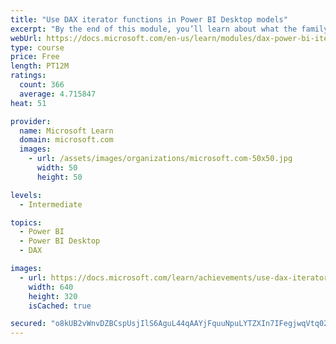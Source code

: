 ```yaml
---
title: "Use DAX iterator functions in Power BI Desktop models"
excerpt: "By the end of this module, you’ll learn about what the family of iterator functions can do and how to use them in your DAX calculations. Calculations will include custom summarizations, ranking, and concatenation."
webUrl: https://docs.microsoft.com/en-us/learn/modules/dax-power-bi-iterator-functions/
type: course
price: Free
length: PT12M
ratings:
  count: 366
  average: 4.715847
heat: 51

provider:
  name: Microsoft Learn
  domain: microsoft.com
  images:
    - url: /assets/images/organizations/microsoft.com-50x50.jpg
      width: 50
      height: 50

levels:
  - Intermediate

topics:
  - Power BI
  - Power BI Desktop
  - DAX

images:
  - url: https://docs.microsoft.com/learn/achievements/use-dax-iterator-functions-power-bi-desktop-social.png
    width: 640
    height: 320
    isCached: true

secured: "o8kUB2vWnvDZBCspUsjIlS6AguL44qAAYjFquuNpuLYTZXIn7IFegjwqVtq02bSq4HfF9M/YxC2Hi0EDdkj8gFEBqO2flnfIusgFV8Z9Yb50fgDhFJVTJ5a86tsoxxG4c3+QRI3kgPdjb5IImqSbOl83DpYr59mMv/pj2wFH8RrRfDd+P2Vb0BBkAaby1hsWX3N1QegOLjWWIbSIlFlTj+60k8RL+MDK3esXSgAFIPXnW2EekMnbwG4ykl2IZcBgfKQkDOLJpGDsbRnooCTE6DlZqb7qqJo/7/JIvyfK9+l/HeXYngoYJTYOd9JyJCBAFs23gwKm3X03Puwbx5d4vReQC/usmuF9nC9f8sXcTl7fojgHVnOHYGugXTC/Tvm5vbg+BvlYQKt5SIinxA4GCpn7LB8Wn8ORYK3rzorXOSo=;6hZqhgvepdHBfOdF01hfsg=="
---
```


